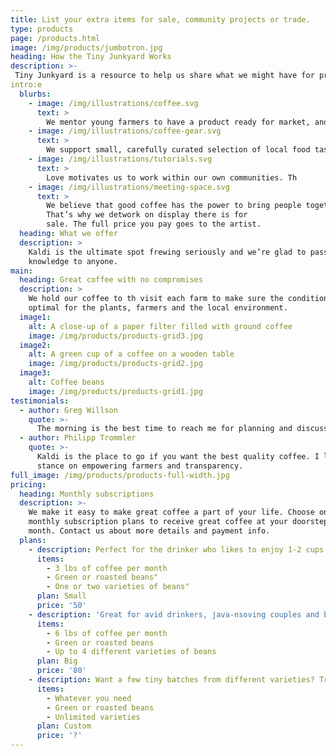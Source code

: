 ```yaml
---
title: List your extra items for sale, community projects or trade.
type: products
page: /products.html
image: /img/products/jumbotron.jpg
heading: How the Tiny Junkyard Works
description: >-
 Tiny Junkyard is a resource to help us share what we might have for projects and share labor and ideas in completing those projects well. 
intro:e
  blurbs:
    - image: /img/illustrations/coffee.svg
      text: >
        We mentor young farmers to have a product ready for market, and assist them in managing their small business to success. Please check the food hub page for your area or start one. You can contact us directly for questions.
    - image: /img/illustrations/coffee-gear.svg
      text: >
        We support small, carefully curated selection of local food tastes and cooking suggestions for every experience level. Wfall in love with in our shop.
    - image: /img/illustrations/tutorials.svg
      text: >
        Love motivates us to work within our own communities. Th
    - image: /img/illustrations/meeting-space.svg
      text: >
        We believe that good coffee has the power to bring people together.
        That’s why we detwork on display there is for
        sale. The full price you pay goes to the artist.
  heading: What we offer
  description: >
    Kaldi is the ultimate spot frewing seriously and we’re glad to pass that
    knowledge to anyone.
main:
  heading: Great coffee with no compromises
  description: >
    We hold our coffee to th visit each farm to make sure the conditions are
    optimal for the plants, farmers and the local environment.
  image1:
    alt: A close-up of a paper filter filled with ground coffee
    image: /img/products/products-grid3.jpg
  image2:
    alt: A green cup of a coffee on a wooden table
    image: /img/products/products-grid2.jpg
  image3:
    alt: Coffee beans
    image: /img/products/products-grid1.jpg
testimonials:
  - author: Greg Willson
    quote: >-
      The morning is the best time to reach me for planning and discussion assembly options for green building, thermal system design with water for passive greenhouse design is my big interest right now.
  - author: Philipp Trommler
    quote: >-
      Kaldi is the place to go if you want the best quality coffee. I love their
      stance on empowering farmers and transparency.
full_image: /img/products/products-full-width.jpg
pricing:
  heading: Monthly subscriptions
  description: >-
    We make it easy to make great coffee a part of your life. Choose one of our
    monthly subscription plans to receive great coffee at your doorstep each
    month. Contact us about more details and payment info.
  plans:
    - description: Perfect for the drinker who likes to enjoy 1-2 cups per day.
      items:
        - 3 lbs of coffee per month
        - Green or roasted beans"
        - One or two varieties of beans"
      plan: Small
      price: '50'
    - description: 'Great for avid drinkers, java-nsoving couples and bigger crowds'
      items:
        - 6 lbs of coffee per month
        - Green or roasted beans
        - Up to 4 different varieties of beans
      plan: Big
      price: '80'
    - description: Want a few tiny batches from different varieties? Try our custom plan
      items:
        - Whatever you need
        - Green or roasted beans
        - Unlimited varieties
      plan: Custom
      price: '?'
---
```



